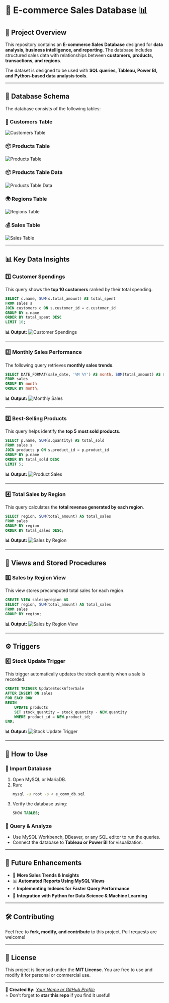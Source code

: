 # 🛒 E-commerce Sales Database 📊

## 📌 Project Overview
This repository contains an **E-commerce Sales Database** designed for **data analysis, business intelligence, and reporting**. The database includes structured sales data with relationships between **customers, products, transactions, and regions**.

The dataset is designed to be used with **SQL queries, Tableau, Power BI, and Python-based data analysis tools**.

---

## 📂 Database Schema

The database consists of the following tables:

### **🧑 Customers Table**
![Customers Table](Screenshots/CustomerTable.png)

### **📦 Products Table**
![Products Table](Screenshots/ProductTable.png)

### **📦 Products Table Data**
![Products Table Data](Screenshots/ProductsTableData.png)

### **🌍 Regions Table**
![Regions Table](Screenshots/RegionTable.png)

### **💰 Sales Table**
![Sales Table](Screenshots/SalesTable.png)

---

## 📊 Key Data Insights

### **1️⃣ Customer Spendings**
This query shows the **top 10 customers** ranked by their total spending.
```sql
SELECT c.name, SUM(s.total_amount) AS total_spent 
FROM sales s 
JOIN customers c ON s.customer_id = c.customer_id 
GROUP BY c.name 
ORDER BY total_spent DESC 
LIMIT 10;
```
**📊 Output:**
![Customer Spendings](Screenshots/CustomerSpendings.png)

---

### **2️⃣ Monthly Sales Performance**
The following query retrieves **monthly sales trends**.
```sql
SELECT DATE_FORMAT(sale_date, '%M %Y') AS month, SUM(total_amount) AS monthly_sales 
FROM sales 
GROUP BY month 
ORDER BY month;
```
**📊 Output:**
![Monthly Sales](Screenshots/MontlySales.png)

---

### **3️⃣ Best-Selling Products**
This query helps identify the **top 5 most sold products**.
```sql
SELECT p.name, SUM(s.quantity) AS total_sold 
FROM sales s 
JOIN products p ON s.product_id = p.product_id 
GROUP BY p.name 
ORDER BY total_sold DESC 
LIMIT 5;
```
**📊 Output:**
![Product Sales](Screenshots/ProductSales.png)

---

### **4️⃣ Total Sales by Region**
This query calculates the **total revenue generated by each region**.
```sql
SELECT region, SUM(total_amount) AS total_sales 
FROM sales 
GROUP BY region 
ORDER BY total_sales DESC;
```
**📊 Output:**
![Sales by Region](Screenshots/SalesByRegion.png)

---

## 🎯 Views and Stored Procedures

### **5️⃣ Sales by Region View**
This view stores precomputed total sales for each region.
```sql
CREATE VIEW salesbyregion AS
SELECT region, SUM(total_amount) AS total_sales 
FROM sales 
GROUP BY region;
```
**📊 Output:**
![Sales by Region View](Screenshots/SalesByRegionView.png)

---

## ⚙️ Triggers

### **6️⃣ Stock Update Trigger**
This trigger automatically updates the stock quantity when a sale is recorded.
```sql
CREATE TRIGGER UpdateStockAfterSale
AFTER INSERT ON sales
FOR EACH ROW
BEGIN
    UPDATE products 
    SET stock_quantity = stock_quantity - NEW.quantity
    WHERE product_id = NEW.product_id;
END;
```
**📊 Output:**
![Stock Update Trigger](Screenshots/StockUpdateTrigger.png)

---

## 🚀 How to Use

### 💾 **Import Database**
1. Open MySQL or MariaDB.
2. Run:
   ```sh
   mysql -u root -p < e_comm_db.sql
   ```
3. Verify the database using:
   ```sql
   SHOW TABLES;
   ```

### 🔎 **Query & Analyze**
- Use MySQL Workbench, DBeaver, or any SQL editor to run the queries.
- Connect the database to **Tableau or Power BI** for visualization.

---

## 📌 Future Enhancements
- 📢 **More Sales Trends & Insights**
- 📊 **Automated Reports Using MySQL Views**
- ⚡ **Implementing Indexes for Faster Query Performance**
- 🔄 **Integration with Python for Data Science & Machine Learning**

---

## 🛠️ Contributing
Feel free to **fork, modify, and contribute** to this project. Pull requests are welcome!

---

## 📝 License
This project is licensed under the **MIT License**. You are free to use and modify it for personal or commercial use.

---

🔗 **Created By:** *[Your Name or GitHub Profile](https://github.com/iRahulGaur)*  
⭐ Don't forget to **star this repo** if you find it useful!

